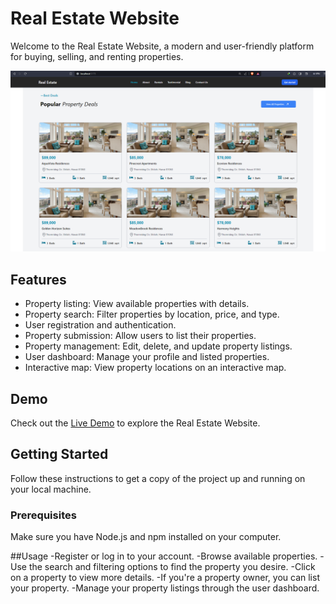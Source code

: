 # Real Estate Website

Welcome to the Real Estate Website, a modern and user-friendly platform for buying, selling, and renting properties.

![Real Estate Website](https://github.com/Meadow-drafts/real-estate/blob/main/real-estate.PNG)

## Features

- Property listing: View available properties with details.
- Property search: Filter properties by location, price, and type.
- User registration and authentication.
- Property submission: Allow users to list their properties.
- Property management: Edit, delete, and update property listings.
- User dashboard: Manage your profile and listed properties.
- Interactive map: View property locations on an interactive map.

## Demo

Check out the [Live Demo](https://your-real-estate-website-url.com) to explore the Real Estate Website.

## Getting Started

Follow these instructions to get a copy of the project up and running on your local machine.

### Prerequisites

Make sure you have Node.js and npm installed on your computer.

##Usage
-Register or log in to your account.
-Browse available properties.
-Use the search and filtering options to find the property you desire.
-Click on a property to view more details.
-If you're a property owner, you can list your property.
-Manage your property listings through the user dashboard.
